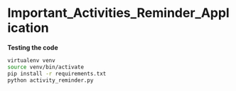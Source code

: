 # Important_Activities_Reminder_Application

**Testing the code**

```bash
virtualenv venv
source venv/bin/activate
pip install -r requirements.txt
python activity_reminder.py
```
